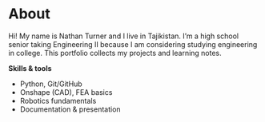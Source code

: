 # About

Hi! My name is Nathan Turner and I live in Tajikistan. I’m a high school senior taking Engineering II because I am considering studying engineering in college. This portfolio collects my projects and learning notes.

**Skills & tools**
- Python, Git/GitHub
- Onshape (CAD), FEA basics
- Robotics fundamentals
- Documentation & presentation